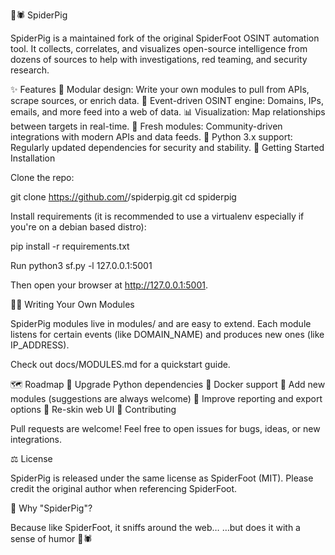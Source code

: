🐷🕷️ SpiderPig

SpiderPig is a maintained fork of the original SpiderFoot OSINT automation tool.
It collects, correlates, and visualizes open-source intelligence from dozens of sources to help with investigations, red teaming, and security research.

✨ Features
🧩 Modular design: Write your own modules to pull from APIs, scrape sources, or enrich data.
🔎 Event-driven OSINT engine: Domains, IPs, emails, and more feed into a web of data.
📊 Visualization: Map relationships between targets in real-time.
🐷 Fresh modules: Community-driven integrations with modern APIs and data feeds.
🐍 Python 3.x support: Regularly updated dependencies for security and stability.
🚀 Getting Started
Installation

Clone the repo:

git clone https://github.com/<your-username>/spiderpig.git
cd spiderpig


Install requirements (it is recommended to use a virtualenv especially if you're on a debian based distro):

pip install -r requirements.txt

Run
python3 sf.py -l 127.0.0.1:5001


Then open your browser at http://127.0.0.1:5001.

🧑‍💻 Writing Your Own Modules

SpiderPig modules live in modules/ and are easy to extend. Each module listens for certain events (like DOMAIN_NAME) and produces new ones (like IP_ADDRESS).

Check out docs/MODULES.md for a quickstart guide.

🗺️ Roadmap
🚧  Upgrade Python dependencies
🚧  Docker support
🚧 Add new modules (suggestions are always welcome)
🚧 Improve reporting and export options
🚧 Re-skin web UI
🙌 Contributing

Pull requests are welcome! Feel free to open issues for bugs, ideas, or new integrations.

⚖️ License

SpiderPig is released under the same license as SpiderFoot (MIT).
Please credit the original author when referencing SpiderFoot.

🐖 Why "SpiderPig"?

Because like SpiderFoot, it sniffs around the web…
…but does it with a sense of humor 🐷🕷️
